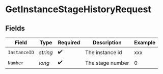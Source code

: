 # GetInstanceStageHistoryRequest


## Fields

| Field              | Type               | Required           | Description        | Example            |
| ------------------ | ------------------ | ------------------ | ------------------ | ------------------ |
| `InstanceID`       | *string*           | :heavy_check_mark: | The instance id    | xxx                |
| `Number`           | *long*             | :heavy_check_mark: | The stage number   | 0                  |